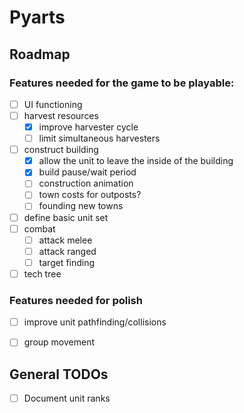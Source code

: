 # Pyarts

## Roadmap

### Features needed for the game to be playable:

- [ ] UI functioning
- [ ] harvest resources
    + [x] improve harvester cycle
    + [ ] limit simultaneous harvesters
- [ ] construct building
    + [x] allow the unit to leave the inside of the building
    + [x] build pause/wait period
    + [ ] construction animation
    + [ ] town costs for outposts?
    + [ ] founding new towns
- [ ] define basic unit set
- [ ] combat
    + [ ] attack melee
    + [ ] attack ranged
    + [ ] target finding
- [ ] tech tree

### Features needed for polish

- [ ] improve unit pathfinding/collisions
- [ ] group movement


## General TODOs

- [ ] Document unit ranks

